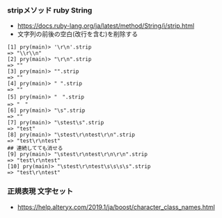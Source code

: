 ### stripメソッド ruby String
- https://docs.ruby-lang.org/ja/latest/method/String/i/strip.html
- 文字列の前後の空白(改行を含む)を削除する
```
[1] pry(main)> '\r\n'.strip
=> "\\r\\n"
[2] pry(main)> "\r\n".strip
=> ""
[3] pry(main)> "".strip
=> ""
[4] pry(main)> " ".strip
=> ""
[5] pry(main)> "　".strip
=> "　"
[6] pry(main)> "\s".strip
=> ""
[7] pry(main)> "\stest\s".strip
=> "test"
[8] pry(main)> "\stest\r\ntest\r\n".strip
=> "test\r\ntest"
## 連続してても消せる
[9] pry(main)> "\stest\r\ntest\r\n\r\n".strip
=> "test\r\ntest"
[10] pry(main)> "\stest\r\ntest\s\s\s\s".strip
=> "test\r\ntest"
```

### 正規表現 文字セット
- https://help.alteryx.com/2019.1/ja/boost/character_class_names.html
